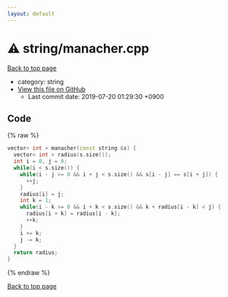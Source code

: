 ```yaml
---
layout: default
---
```


<!-- mathjax config similar to math.stackexchange -->
<script type="text/javascript" async
  src="https://cdnjs.cloudflare.com/ajax/libs/mathjax/2.7.5/MathJax.js?config=TeX-MML-AM_CHTML">
</script>
<script type="text/x-mathjax-config">
  MathJax.Hub.Config({
    TeX: { equationNumbers: { autoNumber: "AMS" }},
    tex2jax: {
      inlineMath: [ ['$','$'] ],
      processEscapes: true
    },
    "HTML-CSS": { matchFontHeight: false },
    displayAlign: "left",
    displayIndent: "2em"
  });
</script>

<script type="text/javascript" src="https://cdnjs.cloudflare.com/ajax/libs/jquery/3.4.1/jquery.min.js"></script>
<script src="https://cdn.jsdelivr.net/npm/jquery-balloon-js@1.1.2/jquery.balloon.min.js" integrity="sha256-ZEYs9VrgAeNuPvs15E39OsyOJaIkXEEt10fzxJ20+2I=" crossorigin="anonymous"></script>
<script type="text/javascript" src="../../assets/js/copy-button.js"></script>
<link rel="stylesheet" href="../../assets/css/copy-button.css" />


# :warning: string/manacher.cpp
<a href="../../index.html">Back to top page</a>

* category: string
* <a href="{{ site.github.repository_url }}/blob/master/string/manacher.cpp">View this file on GitHub</a>
    - Last commit date: 2019-07-20 01:29:30 +0900




## Code
{% raw %}
```cpp
vector< int > manacher(const string &s) {
  vector< int > radius(s.size());
  int i = 0, j = 0;
  while(i < s.size()) {
    while(i - j >= 0 && i + j < s.size() && s[i - j] == s[i + j]) {
      ++j;
    }
    radius[i] = j;
    int k = 1;
    while(i - k >= 0 && i + k < s.size() && k + radius[i - k] < j) {
      radius[i + k] = radius[i - k];
      ++k;
    }
    i += k;
    j -= k;
  }
  return radius;
}

```
{% endraw %}

<a href="../../index.html">Back to top page</a>

